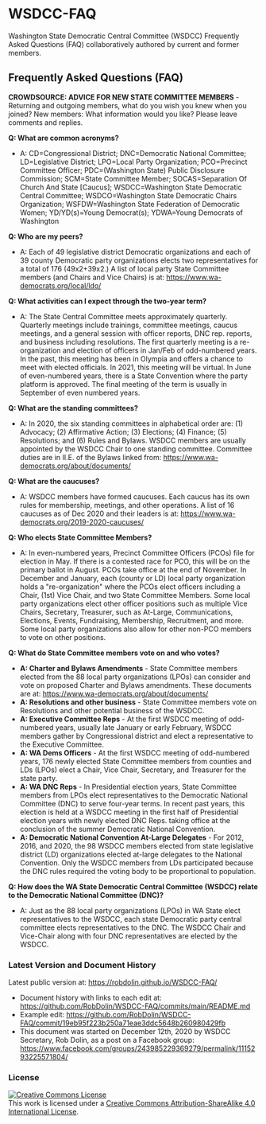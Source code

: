 # WSDCC-FAQ
Washington State Democratic Central Committee (WSDCC) Frequently Asked Questions (FAQ) collaboratively authored by current and former members. 

## Frequently Asked Questions (FAQ)
**CROWDSOURCE: ADVICE FOR NEW STATE COMMITTEE MEMBERS** - Returning and outgoing members, what do you wish you knew when you joined?  New members: What information would you like?  Please leave comments and replies. 

**Q: What are common acronyms?**
- A: CD=Congressional District; DNC=Democratic National Committee; LD=Legislative District; LPO=Local Party Organization; PCO=Precinct Committee Officer; PDC=(Washington State) Public Disclosure Commission; SCM=State Committee Member; SOCAS=Separation Of Church And State [Caucus]; WSDCC=Washington State Democratic Central Committee; WSDCO=Washington State Democratic Chairs Organization; WSFDW=Washington State Federation of Democratic Women; YD/YD(s)=Young Democrat(s); YDWA=Young Democrats of Washington

**Q: Who are my peers?**
- A: Each of 49 legislative district Democratic organizations and each of 39 county Democratic party organizations elects two representatives for a total of 176 (49x2+39x2.)  A list of local party State Committee members (and Chairs and Vice Chairs) is at: https://www.wa-democrats.org/local/ldo/

**Q: What activities can I expect through the two-year term?**
- A: The State Central Committee meets approximately quarterly.  Quarterly meetings include trainings, committee meetings, caucus meetings, and a general session with officer reports, DNC rep. reports, and business including resolutions.  The first quarterly meeting is a re-organization and election of officers in Jan/Feb of odd-numbered years.  In the past, this meeting has been in Olympia and offers a chance to meet with elected officials.  In 2021, this meeting will be virtual.  In June of even-numbered years, there is a State Convention where the party platform is approved.  The final meeting of the term is usually in September of even numbered years.  

**Q: What are the standing committees?**
- A: In 2020, the six standing committees in alphabetical order are: (1) Advocacy; (2) Affirmative Action; (3) Elections; (4) Finance; (5) Resolutions; and (6) Rules and Bylaws.  WSDCC members are usually appointed by the WSDCC Chair to one standing committee.  Committee duties are in II.E. of the Bylaws linked from:  https://www.wa-democrats.org/about/documents/

**Q: What are the caucuses?**
- A: WSDCC members have formed caucuses.  Each caucus has its own rules for membership, meetings, and other operations.  A list of 16 caucuses as of Dec 2020 and their leaders is at: https://www.wa-democrats.org/2019-2020-caucuses/

**Q: Who elects State Committee Members?**
- A: In even-numbered years, Precinct Committee Officers (PCOs) file for election in May.  If there is a contested race for PCO, this will be on the primary ballot in August.  PCOs take office at the end of November.  In December and January, each (county or LD) local party organization holds a "re-organization" where the PCOs elect officers including a Chair, (1st) Vice Chair, and two State Committee Members.  Some local party organizations elect other officer positions such as multiple Vice Chairs, Secretary, Treasurer, such as At-Large, Communications, Elections, Events, Fundraising, Membership, Recruitment, and more.  Some local party organizations also allow for other non-PCO members to vote on other positions.  

**Q: What do State Committee members vote on and who votes?**
- **A: Charter and Bylaws Amendments** - State Committee members elected from the 88 local party organizations (LPOs) can consider and vote on proposed Charter and Bylaws amendments.  These documents are at: https://www.wa-democrats.org/about/documents/
- **A: Resolutions and other business** - State Committee members vote on Resolutions and other potential business of the WSDCC.
- **A: Executive Committee Reps** - At the first WSDCC meeting of odd-numbered years, usually late January or early February, WSDCC members gather by Congressional district and elect a representative to the Executive Committee.
- **A: WA Dems Officers** - At the first WSDCC meeting of odd-numbered years, 176 newly elected State Committee members from counties and LDs (LPOs) elect a Chair, Vice Chair, Secretary, and Treasurer for the state party.   
- **A: WA DNC Reps** - In Presidential election years, State Committee members from LPOs elect representatives to the Democratic National Committee (DNC) to serve four-year terms.  In recent past years, this election is held at a WSDCC meeting in the first half of Presidential election years with newly elected DNC Reps. taking office at the conclusion of the summer Democratic National Convention. 
- **A: Democratic National Convention At-Large Delegates** - For 2012, 2016, and 2020, the 98 WSDCC members elected from state legislative district (LD) organizations elected at-large delegates to the National Convention.  Only the WSDCC members from LDs participated because the DNC rules required the voting body to be proportional to population.  

**Q: How does the WA State Democratic Central Committee (WSDCC) relate to the Democratic National Committee (DNC)?**
- A: Just as the 88 local party organizations (LPOs) in WA State elect representatives to the WSDCC, each state Democratic party central committee elects representatives to the DNC.  The WSDCC Chair and Vice-Chair along with four DNC representatives are elected by the WSDCC.

### Latest Version and Document History
Latest public version at: https://robdolin.github.io/WSDCC-FAQ/
- Document history with links to each edit at: https://github.com/RobDolin/WSDCC-FAQ/commits/main/README.md
- Example edit: https://github.com/RobDolin/WSDCC-FAQ/commit/19eb95f223b250a71eae3ddc5648b260980429fb
- This document was started on December 12th, 2020 by WSDCC Secretary, Rob Dolin, as a post on a Facebook group: https://www.facebook.com/groups/243985229369279/permalink/1115293225571804/ 

### License
<a rel="license" href="http://creativecommons.org/licenses/by-sa/4.0/"><img alt="Creative Commons License" style="border-width:0" src="https://i.creativecommons.org/l/by-sa/4.0/88x31.png" /></a><br />This work is licensed under a <a rel="license" href="http://creativecommons.org/licenses/by-sa/4.0/">Creative Commons Attribution-ShareAlike 4.0 International License</a>.
